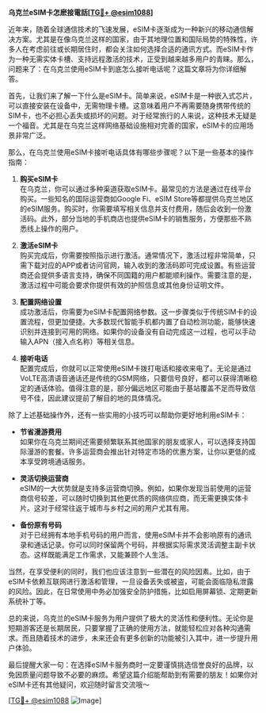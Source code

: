 **乌克兰eSIM卡怎麽接電話[[TG💪+ @esim1088](https://t.me/s/esim1088)]**

近年来，随着全球通信技术的飞速发展，eSIM卡逐渐成为一种新兴的移动通信解决方案。尤其是在像乌克兰这样的国家，由于其地理位置和国际局势的特殊性，许多人在考虑前往或长期居住时，都会关注如何选择合适的通讯方式。而eSIM卡作为一种无需实体卡槽、支持远程激活的技术，正受到越来越多用户的青睐。那么，问题来了：在乌克兰使用eSIM卡到底怎么接听电话呢？这篇文章将为你详细解答。

首先，让我们来了解一下什么是eSIM卡。简单来说，eSIM卡是一种嵌入式芯片，可以直接安装在设备中，无需物理卡槽。这意味着用户不再需要随身携带传统的SIM卡，也不必担心丢失或损坏的问题。对于经常旅行的人来说，这种技术无疑是一个福音。尤其是在乌克兰这样网络基础设施相对完善的国家，eSIM卡的应用场景非常广泛。

那么，在乌克兰使用eSIM卡接听电话具体有哪些步骤呢？以下是一些基本的操作指南：

1. **购买eSIM卡**  
   在乌克兰，你可以通过多种渠道获取eSIM卡。最常见的方法是通过在线平台购买。一些知名的国际运营商如Google Fi、eSIM Store等都提供乌克兰地区的eSIM服务。购买时，你需要填写相关信息并支付费用，随后会收到一份激活码。此外，部分当地的手机商店也提供eSIM卡的销售服务，方便那些不熟悉线上操作的用户。

2. **激活eSIM卡**  
   购买完成后，你需要按照指示进行激活。通常情况下，激活过程非常简单，只需下载对应的APP或者访问官网，输入收到的激活码即可完成设置。有些运营商还会提供多语言支持，确保不同国籍的用户都能顺利操作。需要注意的是，激活过程中可能会要求你提供有效的护照信息或其他身份证明文件。

3. **配置网络设置**  
   成功激活后，你需要为eSIM卡配置网络参数。这一步骤类似于传统SIM卡的设置流程，但更加便捷。大多数现代智能手机都内置了自动检测功能，能够快速识别并连接到可用的网络。如果你的设备没有自动完成这一过程，也可以手动输入APN（接入点名称）等相关信息。

4. **接听电话**  
   配置完成后，你就可以正常使用eSIM卡拨打电话和接收来电了。无论是通过VoLTE高清语音通话还是传统的GSM网络，只要信号良好，都可以获得清晰稳定的通话体验。值得注意的是，部分偏远地区可能由于基站覆盖不足而导致信号不佳，因此建议提前了解目的地的具体情况。

除了上述基础操作外，还有一些实用的小技巧可以帮助你更好地利用eSIM卡：

- **节省漫游费用**  
   如果你在乌克兰期间还需要频繁联系其他国家的朋友或家人，可以选择支持国际漫游的套餐。许多运营商会推出针对特定市场的优惠方案，让你以更低的成本享受跨境通话服务。

- **灵活切换运营商**  
   eSIM的一大优势就是支持多运营商切换。例如，如果你发现当前使用的运营商信号较差，可以随时切换到其他更优质的网络供应商，而无需更换实体卡片。这对于经常往返于城市与乡村之间的用户尤其有用。

- **备份原有号码**  
   对于已经拥有本地手机号码的用户而言，使用eSIM卡并不会影响原有的通讯录和通话记录。你可以同时保留两个号码，并根据实际需求灵活调整主副卡状态。这样既能满足工作需求，又能兼顾个人生活。

当然，在享受便利的同时，我们也应该注意到一些潜在的风险因素。比如，由于eSIM卡依赖互联网进行激活和管理，一旦设备丢失或被盗，可能会面临隐私泄露的风险。因此，在日常使用中务必加强安全防护措施，比如启用屏幕锁、定期更新系统补丁等。

总的来说，乌克兰的eSIM卡服务为用户提供了极大的灵活性和便利性。无论你是短期游客还是长期居民，只要掌握了正确的使用方法，就能轻松应对各种沟通需求。而且随着技术的进步，未来还会有更多创新的功能被引入其中，进一步提升用户体验。

最后提醒大家一句：在选择eSIM卡服务商时一定要谨慎挑选信誉良好的品牌，以免因质量问题导致不必要的麻烦。希望这篇介绍能帮助到有需要的朋友！如果你对eSIM卡还有其他疑问，欢迎随时留言交流哦～  

[[TG💪+ @esim1088](https://t.me/s/esim1088) ![Image](https://i.postimg.cc/4NQfJmqS/Snipaste-2025-05-13-00-14-12.png)]